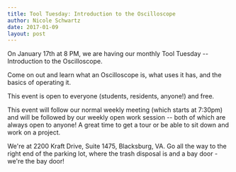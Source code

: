 ```yaml
---
title: Tool Tuesday: Introduction to the Oscilloscope 
author: Nicole Schwartz
date: 2017-01-09
layout: post
---
```


On January 17th at 8 PM, we are having our monthly Tool Tuesday -- Introduction to the Oscilloscope.

Come on out and learn what an Oscilloscope is, what uses it has, and the basics of operating it.

This event is open to everyone (students, residents, anyone!) and free.

This event will follow our normal weekly meeting (which starts at 7:30pm) and will be followed by our weekly open work session -- both of which are always open to anyone! A great time to get a tour or be able to sit down and work on a project.

We're at 2200 Kraft Drive, Suite 1475, Blacksburg, VA. Go all the way to the right end of the parking lot, where the trash disposal is and a bay door - we're the bay door!
